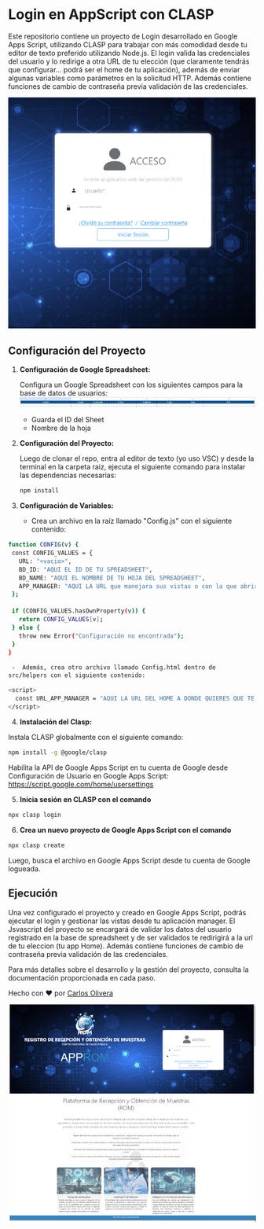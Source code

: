 # Login en AppScript con CLASP

Este repositorio contiene un proyecto de Login desarrollado en Google Apps Script, utilizando CLASP para trabajar con más comodidad desde tu editor de texto preferido utilizando Node.js. El login valida las credenciales del usuario y lo redirige a otra URL de tu elección (que claramente tendrás que configurar... podrá ser el home de tu aplicación), además de enviar algunas variables como parámetros en la solicitud HTTP.  Además contiene funciones de cambio de contraseña previa validación de las credenciales.

![login](https://github.com/coliveramispireta/assets-images/blob/main/login.PNG)

## Configuración del Proyecto

1. **Configuración de Google Spreadsheet:**

   Configura un Google Spreadsheet con los siguientes campos para la base de datos de usuarios:
   ![Muestra de Tabla SpreadSheet](https://github.com/coliveramispireta/assets-images/blob/main/BD_Users.PNG?raw=true)
   - Guarda el ID del Sheet
   - Nombre de la hoja

2. **Configuración del Proyecto:**

   Luego de clonar el repo, entra al editor de texto (yo uso VSC) y desde la terminal en la carpeta raiz, ejecuta el siguiente comando para instalar las dependencias necesarias:

   ```bash
   npm install
   ```

3. **Configuración de Variables:**

      -  Crea un archivo en la raíz llamado "Config.js" con el siguiente contenido:

 ```bash
function CONFIG(v) {
  const CONFIG_VALUES = {
    URL: "<vacio>",
    BD_ID: "AQUI EL ID DE TU SPREADSHEET",
    BD_NAME: "AQUI EL NOMBRE DE TU HOJA DEL SPREADSHEET",
    APP_MANAGER: "AQUI LA URL que manejara sus vistas o con la que abriras tu login"
  };

  if (CONFIG_VALUES.hasOwnProperty(v)) {
    return CONFIG_VALUES[v];
  } else {
    throw new Error("Configuración no encontrada");
  }
}
 ```


     -  Además, crea otro archivo llamado Config.html dentro de src/helpers con el siguiente contenido:


```bash
<script>
  const URL_APP_MANAGER = "AQUI LA URL DEL HOME A DONDE QUIERES QUE TE REDIRIJA SI ES Q EL LOGIN TE AUTENTICA"; 
</script>
```

4. **Instalación del Clasp:**

Instala CLASP globalmente con el siguiente comando:

```bash
npm install -g @google/clasp
```

Habilita la API de Google Apps Script en tu cuenta de Google desde Configuración de Usuario en Google Apps Script:  https://script.google.com/home/usersettings

5. **Inicia sesión en CLASP con el comando**

```bash
npx clasp login
```

6. **Crea un nuevo proyecto de Google Apps Script con el comando**

```bash
npx clasp create
```

Luego, busca el archivo en Google Apps Script desde tu cuenta de Google logueada.


## Ejecución

Una vez configurado el proyecto y creado en Google Apps Script, podrás ejecutar el login y gestionar las vistas desde tu aplicación manager.
El Jsvascript del proyecto se encargará de validar los datos del usuario registrado en la base de spreadsheet y de ser validados te redirigirá a la url de tu eleccion (tu app Home). Además contiene funciones de cambio de contraseña previa validación de las credenciales. 

Para más detalles sobre el desarrollo y la gestión del proyecto, consulta la documentación proporcionada en cada paso.

Hecho con ❤️ por [Carlos Olivera](https://github.com/coliveramispireta)

![Page](https://github.com/coliveramispireta/assets-images/blob/main/page.PNG)
